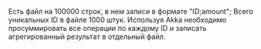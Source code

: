 Есть файл на 100000 строк, в нем записи в формате "ID;amount";
Всего уникальных ID в файле 1000 штук.
Используя Akka необходимо просуммировать все операции по каждому ID
и записать агрегированный результат в отдельный файл.